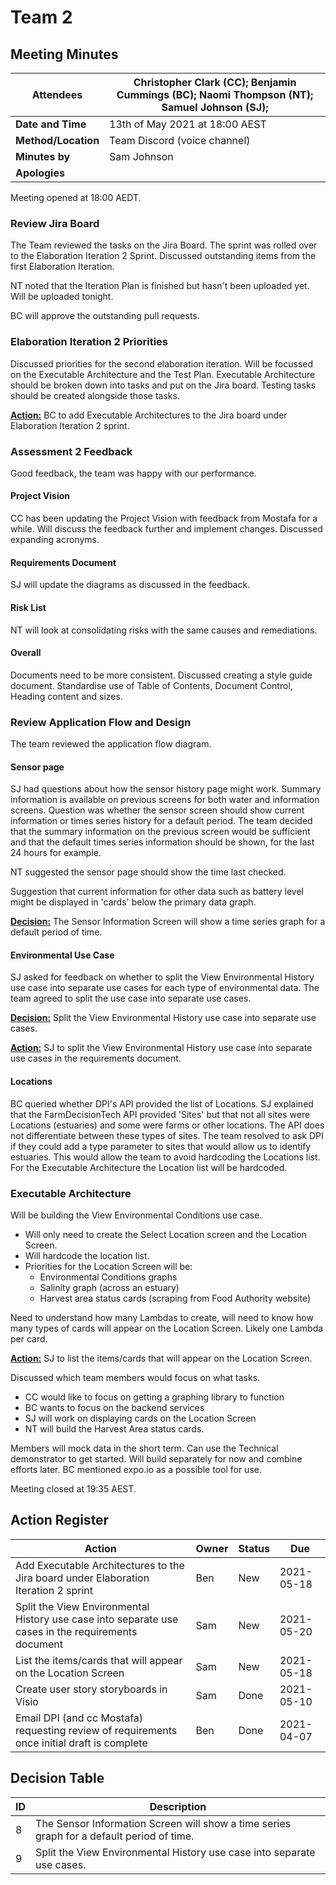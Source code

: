 # Team 2 

## Meeting Minutes

| **Attendees**       | Christopher Clark (CC); Benjamin Cummings (BC); Naomi Thompson (NT); Samuel Johnson (SJ); |
| ------------------- | ------------------------------------------------------------ |
| **Date and Time**   | 13th of May 2021 at 18:00 AEST                               |
| **Method/Location** | Team Discord (voice channel)                                 |
| **Minutes by**      | Sam Johnson                                                  |
| **Apologies**       |                                                              |

Meeting opened at 18:00 AEDT.

### Review Jira Board 

The Team reviewed the tasks on the Jira Board. The sprint was rolled over to the Elaboration Iteration 2 Sprint. Discussed outstanding items from the first Elaboration Iteration.  

NT noted that the Iteration Plan is finished but hasn't been uploaded yet. Will be uploaded tonight.

BC will approve the outstanding pull requests.

### Elaboration Iteration 2 Priorities

Discussed priorities for the second elaboration iteration. Will be focussed on the Executable Architecture and the Test Plan. Executable Architecture should be broken down into tasks and put on the Jira board. Testing tasks should be created alongside those tasks.

[**Action:**](#Action-Register) BC to add Executable Architectures to the Jira board under Elaboration Iteration 2 sprint.

### Assessment 2 Feedback

Good feedback, the team was happy with our performance.

#### Project Vision

CC has been updating the Project Vision with feedback from Mostafa for a while. Will discuss the feedback further and implement changes. Discussed expanding acronyms.

#### Requirements Document

SJ will update the diagrams as discussed in the feedback. 

#### Risk List

NT will look at consolidating risks with the same causes and remediations.

#### Overall

Documents need to be more consistent. Discussed creating a style guide document. Standardise use of Table of Contents, Document Control, Heading content and sizes. 

### Review Application Flow and Design

The team reviewed the application flow diagram. 

#### Sensor page

SJ had questions about how the sensor history page might work. Summary information is available on previous screens for both water and information screens. Question was whether the sensor screen should show current information or times series history for a default period. The team decided that the summary information on the previous screen would be sufficient and that the default times series information should be shown, for the last 24 hours for example. 

NT suggested the sensor page should show the time last checked.

Suggestion that current information for other data such as battery level might be displayed in 'cards' below the primary data graph.

[**Decision:**](#Decision-Table) The Sensor Information Screen will show a time series graph for a default period of time.

#### Environmental Use Case

SJ asked for feedback on whether to split the View Environmental History use case into separate use cases for each type of environmental data. The team agreed to split the use case into separate use cases.

[**Decision:**](#Decision-Table) Split the View Environmental History use case into separate use cases.

[**Action:**](#Action-Register) SJ to split the View Environmental History use case into separate use cases in the requirements document.

#### Locations

BC queried whether DPI's API provided the list of Locations. SJ explained that the FarmDecisionTech API provided 'Sites' but that not all sites were Locations (estuaries) and some were farms or other locations. The API does not differentiate between these types of sites. The team resolved to ask DPI if they could add a type parameter to sites that would allow us to identify estuaries. This would allow the team to avoid hardcoding the Locations list. For the Executable Architecture the Location list will be hardcoded.

### Executable Architecture

Will be building the View Environmental Conditions use case. 

- Will only need to create the Select Location screen and the Location Screen. 
- Will hardcode the location list. 
- Priorities for the Location Screen will be:
  - Environmental Conditions graphs
  - Salinity graph (across an estuary)
  - Harvest area status cards (scraping from Food Authority website)

Need to understand how many Lambdas to create, will need to know how many types of cards will appear on the Location Screen. Likely one Lambda per card.

[**Action:**](#Action-Register) SJ to list the items/cards that will appear on the Location Screen.

Discussed which team members would focus on what tasks. 

- CC would like to focus on getting a graphing library to function
- BC wants to focus on the backend services
- SJ will work on displaying cards on the Location Screen
- NT will build the Harvest Area status cards. 

Members will mock data in the short term. Can use the Technical demonstrator to get started. Will build separately for now and combine efforts later. BC mentioned expo.io as a possible tool for use.

Meeting closed at 19:35 AEST.

## Action Register

| Action                                                       | Owner | Status | Due        |
| ------------------------------------------------------------ | ----- | ------ | ---------- |
| Add Executable Architectures to the Jira board under Elaboration Iteration 2 sprint | Ben   | New    | 2021-05-18 |
| Split the View Environmental History use case into separate use cases in the requirements document | Sam   | New    | 2021-05-20 |
| List the items/cards that will appear on the Location Screen | Sam   | New    | 2021-05-18 |
| Create user story storyboards in Visio                       | Sam   | Done   | 2021-05-10 |
| Email DPI (and cc Mostafa) requesting review of requirements once initial draft is complete | Ben   | Done   | 2021-04-07 |



## Decision Table

| ID   | Description                                                  |
| ---- | ------------------------------------------------------------ |
| 8    | The Sensor Information Screen will show a time series graph for a default period of time. |
| 9    | Split the View Environmental History use case into separate use cases. |


